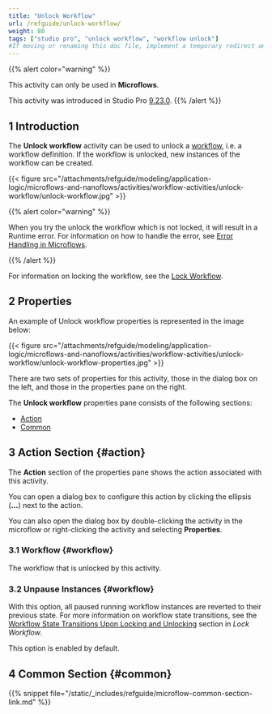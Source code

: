 ```yaml
---
title: "Unlock Workflow"
url: /refguide/unlock-workflow/
weight: 80
tags: ["studio pro", "unlock workflow", "workflow unlock"]
#If moving or renaming this doc file, implement a temporary redirect and let the respective team know they should update the URL in the product. See Mapping to Products for more details.
---
```


{{% alert color="warning" %}}

This activity can only be used in **Microflows**.

This activity was introduced in Studio Pro [9.23.0](/releasenotes/studio-pro/9.23/#9230).
{{% /alert %}}

## 1 Introduction

The **Unlock workflow** activity can be used to unlock a [workflow](/refguide/workflows/), i.e. a workflow definition. 
If the workflow is unlocked, new instances of the workflow can be created.

{{< figure src="/attachments/refguide/modeling/application-logic/microflows-and-nanoflows/activities/workflow-activities/unlock-workflow/unlock-workflow.jpg" >}}

{{% alert color="warning" %}} 

When you try the unlock the workflow which is not locked, it will result in a Runtime error. For information on how to handle the error, see [Error Handling in Microflows](/refguide/error-handling-in-microflows/).

{{% /alert %}}

For information on locking the workflow, see the [Lock Workflow](/refguide/lock-workflow/).

## 2 Properties

An example of Unlock workflow properties is represented in the image below:

{{< figure src="/attachments/refguide/modeling/application-logic/microflows-and-nanoflows/activities/workflow-activities/unlock-workflow/unlock-workflow-properties.jpg" >}}

There are two sets of properties for this activity, those in the dialog box on the left, and those in the properties pane on the right.

The **Unlock workflow** properties pane consists of the following sections:

* [Action](#action)
* [Common](#common)

## 3 Action Section {#action}

The **Action** section of the properties pane shows the action associated with this activity.

You can open a dialog box to configure this action by clicking the ellipsis (**…**) next to the action.

You can also open the dialog box by double-clicking the activity in the microflow or right-clicking the activity and selecting **Properties**.

### 3.1 Workflow {#workflow}

The workflow that is unlocked by this activity. 

### 3.2 Unpause Instances {#workflow}

With this option, all paused running workflow instances are reverted to their previous state.
For more information on workflow state transitions, see the [Workflow State Transitions Upon Locking and Unlocking](/refguide/lock-workflow/#workflow-state-transitions) section in *Lock Workflow*.

This option is enabled by default.

## 4 Common Section {#common}

{{% snippet file="/static/_includes/refguide/microflow-common-section-link.md" %}}
